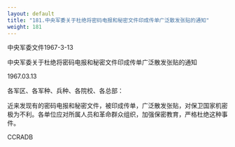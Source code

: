 ```yaml
---
layout: default
title: "181.中央军委关于杜绝将密码电报和秘密文件印成传单广泛散发张贴的通知"
weight: 181
---
```


中央军委文件1967-3-13

中央军委关于杜绝将密码电报和秘密文件印成传单广泛散发张贴的通知

1967.03.13

各军区、各军种、兵种、各院校、各总部：

近来发现有的密码电报和秘密文件，被印成传单，广泛散发张贴，对保卫国家机密极为不利。各单位应对所属人员和革命群众组织，加强保密教育，严格杜绝这种事件。

CCRADB

